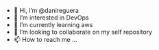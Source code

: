 - 👋 Hi, I’m @danireguera
- 👀 I’m interested in DevOps 
- 🌱 I’m currently learning aws
- 💞️ I’m looking to collaborate on my self repository
- 📫 How to reach me ...

<!---
danireguera/danireguera is a ✨ special ✨ repository because its `README.md` (this file) appears on your GitHub profile.
You can click the Preview link to take a look at your changes.
--->
